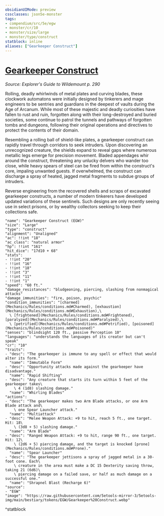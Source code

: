```yaml
---
obsidianUIMode: preview
cssclasses: json5e-monster
tags:
- compendium/src/5e/egw
- monster/cr/10
- monster/size/large
- monster/type/construct
statblock: inline
aliases: ["Gearkeeper Construct"]
---
```

# [Gearkeeper Construct](Mechanics\bestiary\construct/gearkeeper-construct-egw.md)
*Source: Explorer's Guide to Wildemount p. 290*  

Rolling, deadly whirlwinds of metal plates and curving blades, these clockwork automatons were initially designed by tinkerers and mage engineers to be sentries and guardians in the deepest of vaults during the Age of Arcanum. While most of these majestic and deadly curiosities have fallen to rust and ruin, forgotten along with their long-destroyed and buried societies, some continue to patrol the tunnels and pathways of forgotten tombs and dungeons, following their original operations and directives to protect the contents of their domain.

Resembling a rolling ball of shield-like plates, a gearkeeper construct can rapidly travel through corridors to seek intruders. Upon discovering an unrecognized creature, the shields expand to reveal gaps where numerous metallic legs emerge for precision movement. Bladed appendages whir around the construct, threatening any unlucky delvers who wander too close, while heavy spears of steel can be fired from within the construct's core, impaling unwanted guests. If overwhelmed, the construct can discharge a spray of heated, jagged metal fragments to subdue groups of intruders.

Reverse engineering from the recovered shells and scraps of excavated gearkeeper constructs, a number of modern tinkerers have developed updated variations of these sentinels. Such designs are only recently seeing use in select prisons, or by wealthy collectors seeking to keep their collections safe.

```statblock
"name": "Gearkeeper Construct (EGW)"
"size": "Large"
"type": "construct"
"alignment": "Unaligned"
"ac": !!int "18"
"ac_class": "natural armor"
"hp": !!int "161"
"hit_dice": "17d10 + 68"
"stats":
- !!int "20"
- !!int "16"
- !!int "18"
- !!int "3"
- !!int "11"
- !!int "1"
"speed": "60 ft."
"damage_resistances": "bludgeoning, piercing, slashing from nonmagical attacks"
"damage_immunities": "fire, poison, psychic"
"condition_immunities": "[charmed](Mechanics/Rules/conditions.md#Charmed), [exhaustion](Mechanics/Rules/conditions.md#Exhaustion),\
  \ [frightened](Mechanics/Rules/conditions.md#Frightened), [paralyzed](Mechanics/Rules/conditions.md#Paralyzed),\
  \ [petrified](Mechanics/Rules/conditions.md#Petrified), [poisoned](Mechanics/Rules/conditions.md#Poisoned)"
"senses": "blindsight 120 ft., passive Perception 10"
"languages": "understands the languages of its creator but can't speak"
"cr": "10"
"traits":
- "desc": "The gearkeeper is immune to any spell or effect that would alter its form."
  "name": "Immutable Form"
- "desc": "Opportunity attacks made against the gearkeeper have disadvantage."
  "name": "Rapid Shifting"
- "desc": "Any creature that starts its turn within 5 feet of the gearkeeper takes\
    \ 4 (1d8) slashing damage."
  "name": "Whirling Blades"
"actions":
- "desc": "The gearkeeper makes two Arm Blade attacks, or one Arm Blade attack and\
    \ one Spear Launcher attack."
  "name": "Multiattack"
- "desc": "Melee Weapon Attack: +9 to hit, reach 5 ft., one target. Hit: 18\
    \ (3d8 + 5) slashing damage."
  "name": "Arm Blade"
- "desc": "Ranged Weapon Attack: +9 to hit, range 90 ft., one target. Hit: 12\
    \ (2d6 + 5) piercing damage, and the target is knocked [prone](Mechanics/Rules/conditions.md#Prone)."
  "name": "Spear Launcher"
- "desc": "The gearkeeper jettisons a spray of jagged metal in a 30-foot cone. Each\
    \ creature in the area must make a DC 15 Dexterity saving throw, taking 21 (6d6)\
    \ piercing damage on a failed save, or half as much damage on a successful one."
  "name": "Shrapnel Blast (Recharge 6)"
"source":
- "EGW"
"image": "https://raw.githubusercontent.com/5etools-mirror-3/5etools-img/main/bestiary/tokens/EGW/Gearkeeper%20Construct.webp"
```
^statblock